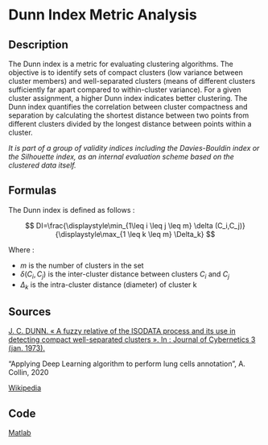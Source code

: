 # Dunn Index Metric Analysis

## Description 

The Dunn index is a metric for evaluating clustering algorithms. 
The objective is to identify sets of compact clusters (low variance between cluster members) and well-separated clusters (means of different clusters sufficiently far apart compared to within-cluster variance). 
For a given cluster assignment, a higher Dunn index indicates better clustering.
The Dunn index quantifies the correlation between cluster compactness and separation by calculating the shortest distance between two points from different clusters divided by the longest distance between points within a cluster.

*It is part of a group of validity indices including the Davies-Bouldin index or the Silhouette index, as an internal evaluation scheme based on the clustered data itself.*

## Formulas 

The Dunn index is defined as follows :

$$
DI=\frac{\displaystyle\min_{1\leq i \leq j \leq m} \delta (C_i,C_j)}{\displaystyle\max_{1 \leq k \leq m} \Delta_k}
$$

Where : 
- $m$ is the number of clusters in the set
- $\delta (C_i,C_j)$ is the inter-cluster distance between clusters $C_i$ and $C_j$
- $\Delta_k$ is the intra-cluster distance (diameter) of cluster k

## Sources

[J. C. DUNN. « A fuzzy relative of the ISODATA process and its use in detecting compact well-separated clusters ». In : Journal of Cybernetics 3 (jan. 1973).](http://dx.doi.org/10.1080/01969727308546046)

“Applying Deep Learning algorithm to perform lung cells annotation”, A. Collin, 2020

[Wikipedia](https://en.wikipedia.org/wiki/Dunn_index)

## Code 

[Matlab](https://www.mathworks.com/matlabcentral/fileexchange/27859-dunn-s-index)

